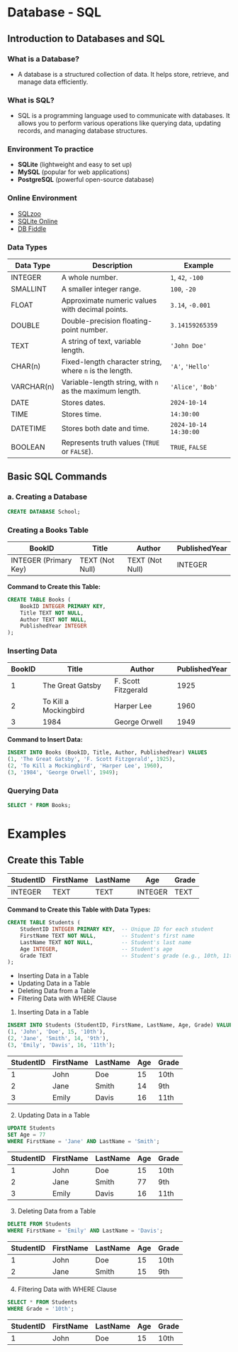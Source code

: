 # Database - SQL

## Introduction to Databases and SQL

### What is a Database?
- A database is a structured collection of data. It helps store, retrieve, and manage data efficiently.

### What is SQL?
- SQL is a programming language used to communicate with databases. It allows you to perform various operations like querying data, updating records, and managing database structures.

### Environment To practice
- **SQLite** (lightweight and easy to set up)
- **MySQL** (popular for web applications)
- **PostgreSQL** (powerful open-source database)

### Online Environment
- [SQLzoo](https://sqlzoo.net/wiki/SQL_Tutorial)
- [SQLite Online](https://sqliteonline.com/)
- [DB Fiddle](https://www.db-fiddle.com/)


### Data Types 

| Data Type   | Description                                                | Example              |
|-------------|------------------------------------------------------------|----------------------|
| INTEGER     | A whole number.                                           | `1`, `42`, `-100`    |
| SMALLINT    | A smaller integer range.                                   | `100`, `-20`         |
| FLOAT       | Approximate numeric values with decimal points.           | `3.14`, `-0.001`     |
| DOUBLE      | Double-precision floating-point number.                   | `3.14159265359`      |
| TEXT        | A string of text, variable length.                        | `'John Doe'`        |
| CHAR(n)     | Fixed-length character string, where `n` is the length.  | `'A'`, `'Hello'`     |
| VARCHAR(n)  | Variable-length string, with `n` as the maximum length.  | `'Alice'`, `'Bob'`   |
| DATE        | Stores dates.                                             | `2024-10-14`         |
| TIME        | Stores time.                                             | `14:30:00`           |
| DATETIME    | Stores both date and time.                                | `2024-10-14 14:30:00`|
| BOOLEAN     | Represents truth values (`TRUE` or `FALSE`).             | `TRUE`, `FALSE`      |


## Basic SQL Commands

### a. Creating a Database

```sql
CREATE DATABASE School;
```

### Creating a Books Table

| BookID | Title                    | Author                | PublishedYear |
|--------|--------------------------|-----------------------|----------------|
| INTEGER (Primary Key) | TEXT (Not Null) | TEXT (Not Null) | INTEGER |

**Command to Create this Table:**

```sql
CREATE TABLE Books (
    BookID INTEGER PRIMARY KEY,
    Title TEXT NOT NULL,
    Author TEXT NOT NULL,
    PublishedYear INTEGER
);
```

### Inserting Data

| BookID | Title                    | Author                | PublishedYear |
|--------|--------------------------|-----------------------|----------------|
| 1      | The Great Gatsby         | F. Scott Fitzgerald    | 1925           |
| 2      | To Kill a Mockingbird    | Harper Lee            | 1960           |
| 3      | 1984                     | George Orwell         | 1949           |

**Command to Insert Data:**

```sql
INSERT INTO Books (BookID, Title, Author, PublishedYear) VALUES
(1, 'The Great Gatsby', 'F. Scott Fitzgerald', 1925),
(2, 'To Kill a Mockingbird', 'Harper Lee', 1960),
(3, '1984', 'George Orwell', 1949);
```

### Querying Data

```sql
SELECT * FROM Books;
```

# Examples

## Create this Table

| StudentID | FirstName | LastName | Age | Grade |
|-----------|-----------|----------|-----|-------|
| INTEGER   | TEXT      | TEXT     | INTEGER | TEXT |

**Command to Create this Table with Data Types:**

```sql
CREATE TABLE Students (
    StudentID INTEGER PRIMARY KEY,  -- Unique ID for each student
    FirstName TEXT NOT NULL,        -- Student's first name
    LastName TEXT NOT NULL,         -- Student's last name
    Age INTEGER,                    -- Student's age
    Grade TEXT                      -- Student's grade (e.g., 10th, 11th)
);
```

- Inserting Data in a Table
- Updating Data in a Table
- Deleting Data from a Table
- Filtering Data with WHERE Clause

1. Inserting Data in a Table

```sql
INSERT INTO Students (StudentID, FirstName, LastName, Age, Grade) VALUES
(1, 'John', 'Doe', 15, '10th'),
(2, 'Jane', 'Smith', 14, '9th'),
(3, 'Emily', 'Davis', 16, '11th');
```

| StudentID | FirstName | LastName | Age | Grade |
|-----------|-----------|----------|-----|-------|
| 1         | John      | Doe      | 15  | 10th  |
| 2         | Jane      | Smith    | 14  | 9th   |
| 3         | Emily     | Davis    | 16  | 11th  |


2. Updating Data in a Table

```sql
UPDATE Students
SET Age = 77
WHERE FirstName = 'Jane' AND LastName = 'Smith';
```

| StudentID | FirstName | LastName | Age | Grade |
|-----------|-----------|----------|-----|-------|
| 1         | John      | Doe      | 15  | 10th  |
| 2         | Jane      | Smith    | 77  | 9th   |
| 3         | Emily     | Davis    | 16  | 11th  |


3. Deleting Data from a Table
```sql
DELETE FROM Students
WHERE FirstName = 'Emily' AND LastName = 'Davis';
```

| StudentID | FirstName | LastName | Age | Grade |
|-----------|-----------|----------|-----|-------|
| 1         | John      | Doe      | 15  | 10th  |
| 2         | Jane      | Smith    | 15  | 9th   |

4. Filtering Data with WHERE Clause

```sql
SELECT * FROM Students
WHERE Grade = '10th';
```

| StudentID | FirstName | LastName | Age | Grade |
|-----------|-----------|----------|-----|-------|
| 1         | John      | Doe      | 15  | 10th  |



